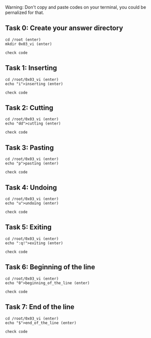Warning: Don't copy and paste codes on your terminal, you could be pernalized for that.

## Task 0: Create your answer directory

    cd /root (enter)
    mkdir 0x03_vi (enter)

    check code

 

## Task 1: Inserting
    cd /root/0x03_vi (enter)
    echo "i">inserting (enter)

    check code

 

## Task 2: Cutting
    cd /root/0x03_vi (enter)
    echo "dd">cutting (enter)

    check code

 

 

## Task 3: Pasting
    cd /root/0x03_vi (enter)
    echo "p">pasting (enter)

    check code

 

## Task 4: Undoing
    cd /root/0x03_vi (enter)
    echo "u">undoing (enter)

    check code

 

## Task 5: Exiting
    cd /root/0x03_vi (enter)
    echo ":q!">exiting (enter)

    check code

 

## Task 6: Beginning of the line
    cd /root/0x03_vi (enter)
    echo "0">beginning_of_the_line (enter)

    check code

 

## Task 7: End of the line

    cd /root/0x03_vi (enter)
    echo "$">end_of_the_line (enter)

    check code